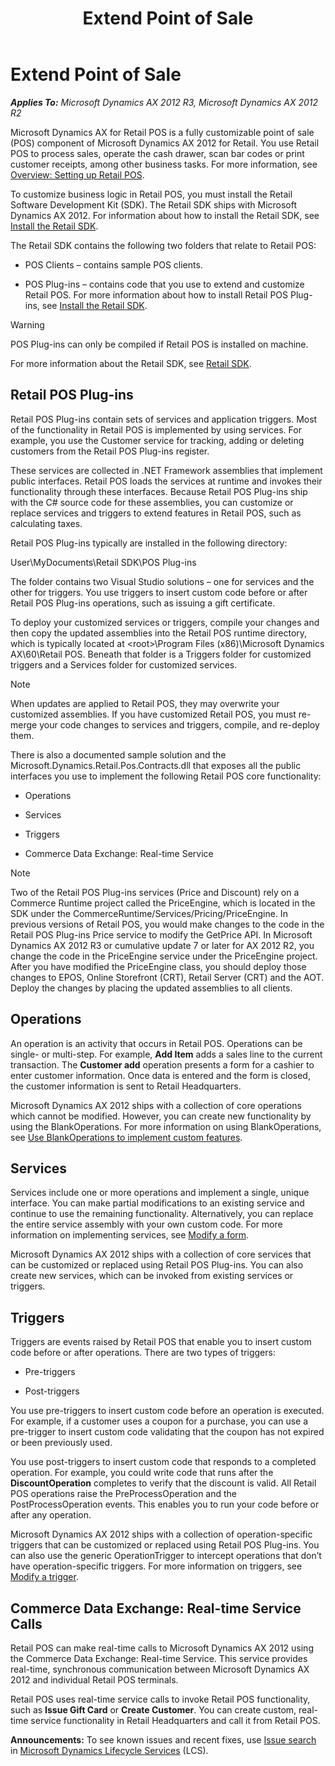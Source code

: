 ﻿---
title: Extend Point of Sale
TOCTitle: Extend Point of Sale
ms:assetid: 971317d1-61cc-4336-ba94-32cb5d345996
ms:mtpsurl: https://technet.microsoft.com/en-us/library/JJ937973(v=AX.60)
ms:contentKeyID: 50950761
ms.date: 05/18/2015
mtps_version: v=AX.60
---

# Extend Point of Sale 


_**Applies To:** Microsoft Dynamics AX 2012 R3, Microsoft Dynamics AX 2012 R2_

Microsoft Dynamics AX for Retail POS is a fully customizable point of sale (POS) component of Microsoft Dynamics AX 2012 for Retail. You use Retail POS to process sales, operate the cash drawer, scan bar codes or print customer receipts, among other business tasks. For more information, see [Overview: Setting up Retail POS](setting-up-retail-pos.md).

To customize business logic in Retail POS, you must install the Retail Software Development Kit (SDK). The Retail SDK ships with Microsoft Dynamics AX 2012. For information about how to install the Retail SDK, see [Install the Retail SDK](install-retail-sdk-retail-pos-plug-ins.md).

The Retail SDK contains the following two folders that relate to Retail POS:

  - POS Clients – contains sample POS clients.

  - POS Plug-ins – contains code that you use to extend and customize Retail POS. For more information about how to install Retail POS Plug-ins, see [Install the Retail SDK](install-retail-sdk-retail-pos-plug-ins.md).


> [!WARNING]
> <P>POS Plug-ins can only be compiled if Retail POS is installed on machine.</P>



For more information about the Retail SDK, see [Retail SDK](retail-sdk.md).

## Retail POS Plug-ins

Retail POS Plug-ins contain sets of services and application triggers. Most of the functionality in Retail POS is implemented by using services. For example, you use the Customer service for tracking, adding or deleting customers from the Retail POS Plug-ins register.

These services are collected in .NET Framework assemblies that implement public interfaces. Retail POS loads the services at runtime and invokes their functionality through these interfaces. Because Retail POS Plug-ins ship with the C\# source code for these assemblies, you can customize or replace services and triggers to extend features in Retail POS, such as calculating taxes.

Retail POS Plug-ins typically are installed in the following directory:

User\\MyDocuments\\Retail SDK\\POS Plug-ins

The folder contains two Visual Studio solutions – one for services and the other for triggers. You use triggers to insert custom code before or after Retail POS Plug-ins operations, such as issuing a gift certificate.

To deploy your customized services or triggers, compile your changes and then copy the updated assemblies into the Retail POS runtime directory, which is typically located at \<root\>\\Program Files (x86)\\Microsoft Dynamics AX\\60\\Retail POS. Beneath that folder is a Triggers folder for customized triggers and a Services folder for customized services.


> [!NOTE]
> <P>When updates are applied to Retail POS, they may overwrite your customized assemblies. If you have customized Retail POS, you must re-merge your code changes to services and triggers, compile, and re-deploy them.</P>



There is also a documented sample solution and the Microsoft.Dynamics.Retail.Pos.Contracts.dll that exposes all the public interfaces you use to implement the following Retail POS core functionality:

  - Operations

  - Services

  - Triggers

  - Commerce Data Exchange: Real-time Service


> [!NOTE]
> <P>Two of the Retail POS Plug-ins services (Price and Discount) rely on a Commerce Runtime project called the PriceEngine, which is located in the SDK under the CommerceRuntime/Services/Pricing/PriceEngine. In previous versions of Retail POS, you would make changes to the code in the Retail POS Plug-ins Price service to modify the GetPrice API. In Microsoft Dynamics AX 2012 R3 or cumulative update 7 or later for AX 2012 R2, you change the code in the PriceEngine service under the PriceEngine project. After you have modified the PriceEngine class, you should deploy those changes to EPOS, Online Storefront (CRT), Retail Server (CRT) and the AOT. Deploy the changes by placing the updated assemblies to all clients.</P>



## Operations

An operation is an activity that occurs in Retail POS. Operations can be single- or multi-step. For example, **Add Item** adds a sales line to the current transaction. The **Customer add** operation presents a form for a cashier to enter customer information. Once data is entered and the form is closed, the customer information is sent to Retail Headquarters.

Microsoft Dynamics AX 2012 ships with a collection of core operations which cannot be modified. However, you can create new functionality by using the BlankOperations. For more information on using BlankOperations, see [Use BlankOperations to implement custom features](use-blankoperations-to-implement-custom-features.md).

## Services

Services include one or more operations and implement a single, unique interface. You can make partial modifications to an existing service and continue to use the remaining functionality. Alternatively, you can replace the entire service assembly with your own custom code. For more information on implementing services, see [Modify a form](modify-a-form.md).

Microsoft Dynamics AX 2012 ships with a collection of core services that can be customized or replaced using Retail POS Plug-ins. You can also create new services, which can be invoked from existing services or triggers.

## Triggers

Triggers are events raised by Retail POS that enable you to insert custom code before or after operations. There are two types of triggers:

  - Pre-triggers

  - Post-triggers

You use pre-triggers to insert custom code before an operation is executed. For example, if a customer uses a coupon for a purchase, you can use a pre-trigger to insert custom code validating that the coupon has not expired or been previously used.

You use post-triggers to insert custom code that responds to a completed operation. For example, you could write code that runs after the **DiscountOperation** completes to verify that the discount is valid. All Retail POS operations raise the PreProcessOperation and the PostProcessOperation events. This enables you to run your code before or after any operation.

Microsoft Dynamics AX 2012 ships with a collection of operation-specific triggers that can be customized or replaced using Retail POS Plug-ins. You can also use the generic OperationTrigger to intercept operations that don’t have operation-specific triggers. For more information on triggers, see [Modify a trigger](modify-a-trigger.md).

## Commerce Data Exchange: Real-time Service Calls

Retail POS can make real-time calls to Microsoft Dynamics AX 2012 using the Commerce Data Exchange: Real-time Service. This service provides real-time, synchronous communication between Microsoft Dynamics AX 2012 and individual Retail POS terminals.

Retail POS uses real-time service calls to invoke Retail POS functionality, such as **Issue Gift Card** or **Create Customer**. You can create custom, real-time service functionality in Retail Headquarters and call it from Retail POS.

  
**Announcements:** To see known issues and recent fixes, use [Issue search](http://go.microsoft.com/fwlink/?linkid=389258) in [Microsoft Dynamics Lifecycle Services](http://go.microsoft.com/fwlink/?linkid=306505) (LCS).

